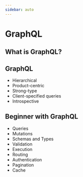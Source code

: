 ```yaml
---
sidebar: auto
---
```


# GraphQL

## What is GraphQL?
## GraphQL
  + Hierarchical
  + Product-centric
  + Strong-type
  + Client-specified queries
  + Introspective
## Beginner with GraphQL
  + Queries
  + Mutations
  + Schemas and Types
  + Validation
  + Execution
  + Routing
  + Authentication
  + Pagination
  + Cache

